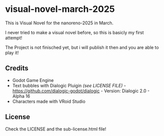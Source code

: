# visual-novel-march-2025

This is Visual Novel for the nanoreno-2025 in March.

I never tried to make a visual novel before, so this is basicly my first attempt!

The Project is not finisched yet, but i will publish it then and you
are able to play it!

## Credits
- Godot Game Engine
- Text bubbles with Dialogic Pluigin *(see LICENSE FILE)* - https://github.com/dialogic-godot/dialogic - Version: Dialogic 2.0 - Alpha 16
- Characters made with VRoid Studio

## License
Check the LICENSE and the sub-license.html file!
